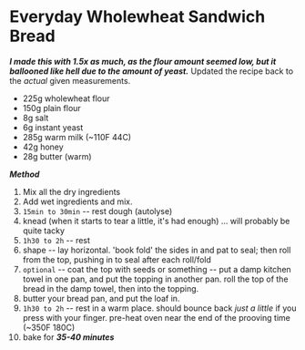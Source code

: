 # Everyday Wholewheat Sandwich Bread

***I made this with 1.5x as much, as the flour amount seemed low, but it
ballooned like hell due to the amount of yeast.*** Updated the recipe back to
the *actual* given measurements.

- 225g wholewheat flour
- 150g plain flour
- 8g salt
- 6g instant yeast
- 285g warm milk (~110F 44C)
- 42g honey
- 28g butter (warm)

***Method***

1.  Mix all the dry ingredients
2.  Add wet ingredients and mix.
3.  `15min to 30min` -- rest dough (autolyse)
4.  knead (when it starts to tear a little, it's had enough) ... will probably
    be quite tacky
5.  `1h30 to 2h` -- rest
6.  shape -- lay horizontal. 'book fold' the sides in and pat to seal; then roll
    from the top, pushing in to seal after each roll/fold
7.  `optional` -- coat the top with seeds or something -- put a damp kitchen
    towel in one pan, and put the topping in another pan. roll the top of the
    bread in the damp towel, then into the topping.
8.  butter your bread pan, and put the loaf in.
9.  `1h30 to 2h` -- rest in a warm place. should bounce back *just a little* if
    you press with your finger. pre-heat oven near the end of the prooving time
    (~350F 180C)
10. bake for ***35-40 minutes***
